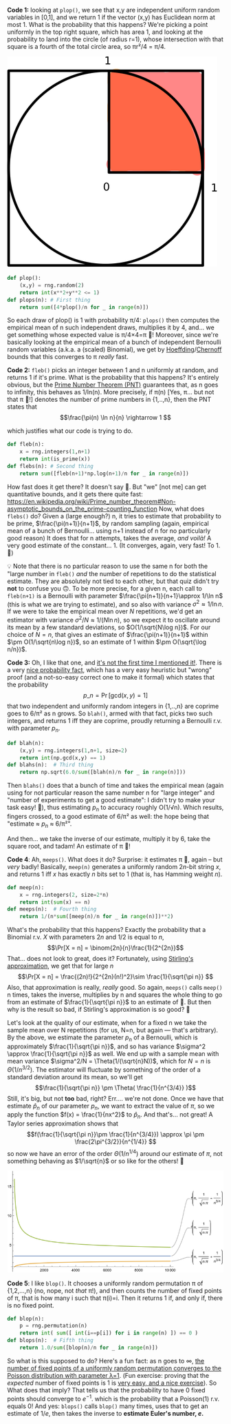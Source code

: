 __Code 1:__ looking at ``plop()``, we see that x,y are independent uniform random variables in [0,1], and we return 1 if the vector (x,y) has Euclidean norm at most 1. What is the probability that this happens? We're picking a point uniformly in the top right square, which has area 1, and looking at the probability to land into the circle (of radius r=1), whose intersection with that square is a fourth of the total circle area, so πr²/4 = π/4.

![png](circle-square-pi.png)


```python
def plop():
    (x,y) = rng.random(2) 
    return int(x**2+y**2 <= 1)
def plops(n): # First thing
    return sum([4*plop()/n for _ in range(n)])
```

So each draw of plop() is 1 with probability π/4: ``plops()`` then computes the empirical mean of n such independent draws, multiplies it by 4, and... we get something whose expected value is π/4×4=π 🥧! Moreover, since we're basically looking at the empirical mean of a bunch of independent Bernoulli random variables (a.k.a. a (scaled) Binomial), we get by [Hoeffding](https://en.wikipedia.org/wiki/Hoeffding%27s_inequality)/[Chernoff](https://en.wikipedia.org/wiki/Chernoff_bound#Sums_of_independent_Bernoulli_random_variables) bounds that this converges to π *really* fast.

__Code 2:__ ``fleb()`` picks an integer between 1 and n uniformly at random, and returns 1 if it's prime. What is the probability that this happens? It's entirely obvious, but the [Prime Number Theorem (PNT)](https://en.wikipedia.org/wiki/Prime_number_theorem) guarantees that, as n goes to infinity, this behaves as 1/ln(n). More precisely, if π(n) [Yes, π... but not that π 🥧!] denotes the number of prime numbers in {1,..,n}, then the PNT states that
$$\frac{\pi(n) \ln n}{n} \rightarrow 1
$$

which justifies what our code is trying to do.

```python
def fleb(n):
    x = rng.integers(1,n+1)
    return int(is_prime(x))
def flebs(n): # Second thing
    return sum([fleb(n+1)*np.log(n+1)/n for _ in range(n)])
```

How fast does it get there? It doesn't say 🤷. But "we" [not me] can get quantitative bounds, and it gets there quite fast: https://en.wikipedia.org/wiki/Prime_number_theorem#Non-asymptotic_bounds_on_the_prime-counting_function
Now, what does ``flebs()`` do? Given a (large enough?) n, it tries to estimate that probability to be prime, $\frac{\pi(n+1)}{n+1}$, by random sampling (again, empirical mean of a bunch of Bernoulli... using n+1 instead of n for no particularly good reason) It does that for n attempts, takes the average, _and voilà!_ A very good estimate of the constant... 1. (It converges, again, very fast! To 1. 🧐)

💡 Note that there is no particular reason to use the same n for both the "large number in ``fleb()`` *and* the number of repetitions to do the statistical estimate. They are absolutely not tied to each other, but that quiz didn't try **not** to confuse you 🙃. To be more precise, for a given n, each call to ``fleb(n+1)`` is a Bernoulli with parameter $\frac{\pi(n+1)}{n+1}\approx 1/\ln n$ (this is what we are trying to estimate), and so also with variance $\sigma^2 \approx 1/\ln n$. If we were to take the empirical mean over $N$ repetitions, we'd get an estimator with variance $\sigma^2/N \approx 1/(N\ln n)$, so we expect it to oscillate around its mean by a few standard deviations, so $O(1/\sqrt{N\log n})$. For our choice of $N=n$, that gives an estimate of $\frac{\pi(n+1)}{n+1}$ within $\pm O(1/\sqrt{n\log n})$, so an estimate of $1$ within $\pm O(\sqrt{\log n/n})$.

__Code 3:__ Oh, I like that one, and [it's not the first time I mentioned it!](https://twitter.com/ccanonne_/status/1331534438770020353). There is a very [nice probability fact](https://en.wikipedia.org/wiki/Coprime_integers#Probability_of_coprimality), which has a very easy heuristic but "wrong" proof (and a not-so-easy correct one to make it formal) which states that the probability
$$p\_n = \Pr[ \text{gcd}(x,y) = 1 ]
$$
that two independent and uniformly random integers in {1,..,n} are coprime goes to 6/π² as n grows. So ``blah()``, armed with that fact, picks two such integers, and returns 1 iff they are coprime, proudly returning a Bernoulli r.v. with parameter $p_n$.

```python
def blah(n):
    (x,y) = rng.integers(1,n+1, size=2)
    return int(np.gcd(x,y) == 1)
def blahs(n):  # Third thing
    return np.sqrt(6.0/sum([blah(n)/n for _ in range(n)]))
```
Then ``blahs()`` does that a bunch of time and takes the empirical mean (again using for not particular reason the same number n for "large integer" and "number of experiments to get a good estimate": I didn't try to make your task easy! 👀), thus estimating $p_n$ to accuracy roughly O(1/√n). Which results, fingers crossed, to a good estimate of 6/π² as well: the hope being that "estimate ≈ $p_n$ ≈ 6/π²".

And then... we take the inverse of our estimate, multiply it by 6, take the square root, and tadam! An estimate of π 🥧!

__Code 4__: Ah, ``meeps()``. What does it do? Surprise: it estimates π 🥧, again – but *very* badly! Basically, ``meep(n)`` generates a uniformly random $2n$-bit string $x$, and returns 1 iff $x$ has exactly $n$ bits set to $1$ (that is, has Hamming weight $n$).


```python
def meep(n):
    x = rng.integers(2, size=2*n)
    return int(sum(x) == n)
def meeps(n):  # Fourth thing
    return 1/(n*sum([meep(n)/n for _ in range(n)])**2)
```

What's the probability that this happens? Exactly the probability that a Binomial r.v. $X$ with parameters $2n$ and $1/2$ is equal to $n$,
$$\Pr[X = n] = \binom{2n}{n}\frac{1}{2^{2n}}$$
That... does not look to great, does it? Fortunately, using [Stirling's approximation](https://en.wikipedia.org/wiki/Stirling%27s_approximation), we get that for large $n$
$$\Pr[X = n]  = \frac{(2n)!}{2^{2n}(n!)^2}\sim \frac{1}{\sqrt{\pi n}}
$$
Also, that approximation is really, *really* good. So again, ``meeps()`` calls ``meep()`` n times, takes the inverse, multiplies by n and squares the whole thing to go from an estimate of $\frac{1}{\sqrt{\pi n}}$ to an estimate of 🥧. But then why is the result so bad, if Stirling's approximation is so good? 🤔

Let's look at the quality of our estimate, when for a fixed n we take the sample mean over N repetitions (for us, N=n, but again — that's arbitrary). By the above, we estimate the parameter $p_n$ of a Bernoulli, which is approximately $\frac{1}{\sqrt{\pi n}}$, and so has variance $\sigma^2 \approx \frac{1}{\sqrt{\pi n}}$ as well. We end up with a sample mean with mean variance $\sigma^2/N = \Theta(1/(\sqrt{n}N))$, which for $N=n$ is $\Theta(1/n^{3/2})$. The estimator will fluctuate by something of the order of a standard deviation around its mean, so we'll get
$$\frac{1}{\sqrt{\pi n}} \pm \Theta( \frac{1}{n^{3/4}} )$$
Still, it's big, but not **too** bad, right? Err.... we're not done. Once we have that estimate $\hat{p}_n$ of our parameter $p_n$, we want to extract the value of $\pi$, so we apply the function $f(x) = \frac{1}{nx^2}$ to $\hat{p}_n$. And that's... not great! A Taylor series approximation shows that
$$f(\frac{1}{\sqrt{\pi n}}\pm \frac{1}{n^{3/4}}) \approx \pi \pm \frac{2\pi^{3/2}}{n^{1/4}} $$
so now we have an error of the order $\Theta(1/n^{1/4})$ around our estimate of $\pi$, not something behaving as $1/\sqrt{n}$ or so like for the others! 😬

![png](bad-approx-pi-stirling.png)

__Code 5__: I like ``blop()``. It chooses a uniformly random permutation π of {1,2,...,n} (no, nope, not *that* π!), and then counts the number of fixed points of π, that is how many i such that π(i)=i. Then it returns 1 if, and only if, there is no fixed point.

```python
def blop(n):
    p = rng.permutation(n)
    return int( sum([ int(i==p[i]) for i in range(n) ]) == 0 )
def blops(n):  # Fifth thing
    return 1.0/sum([blop(n)/n for _ in range(n)])
```
So what is this supposed to do? Here's a fun fact: as n goes to ∞, [the number of fixed points of a uniformly random permutation converges to the Poisson distribution with parameter λ=1](https://math.stackexchange.com/questions/140751/random-permutation-poisson-proof). (Fun exercise: proving that the *expected* number of fixed points is 1 is [very easy, and a nice exercise](https://math.stackexchange.com/a/3985571/75808)). So What does that imply? That tells us that the probability to have 0 fixed points should converge to $e^{-1}$. which is the probability that a Poisson(1) r.v. equals 0! And yes: ``blops()`` calls ``blop()`` many times, uses that to get an estimate of $1/e$, then takes the inverse to **estimate Euler's number, $e$.**
